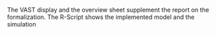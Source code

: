 The VAST display and the overview sheet supplement the report on the formalization.
The R-Script shows the implemented model and the simulation
